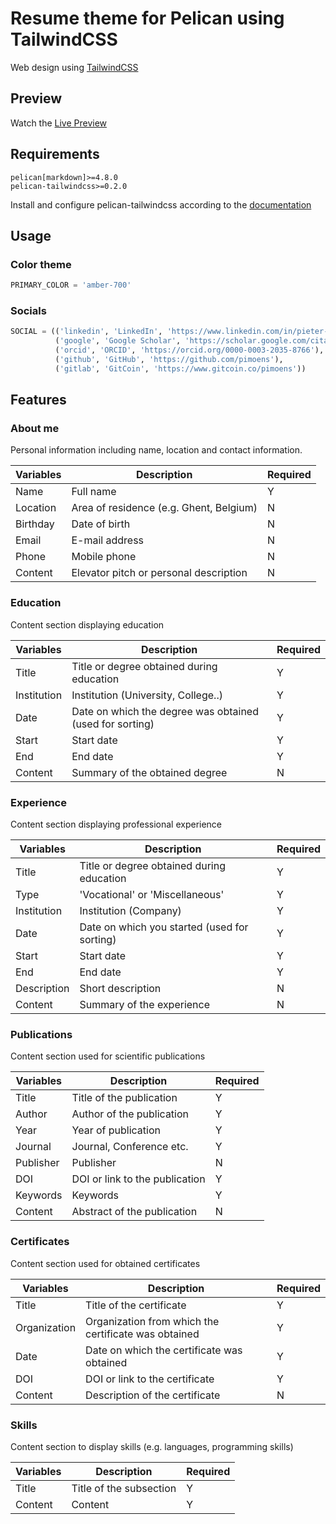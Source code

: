 # Resume theme for Pelican using TailwindCSS

Web design using [TailwindCSS](https://tailwindcss.com/)

## Preview

Watch the [Live Preview](https://resume.pietermoens.be)

## Requirements

```
pelican[markdown]>=4.8.0
pelican-tailwindcss>=0.2.0
```

Install and configure pelican-tailwindcss according to the [documentation](https://github.com/pelican-plugins/tailwindcss)

## Usage

### Color theme

```python
PRIMARY_COLOR = 'amber-700'
```

### Socials

```python
SOCIAL = (('linkedin', 'LinkedIn', 'https://www.linkedin.com/in/pieter-moens-pimoens/'),
          ('google', 'Google Scholar', 'https://scholar.google.com/citations?user=R6y5jzUAAAAJ'),
          ('orcid', 'ORCID', 'https://orcid.org/0000-0003-2035-8766'),
          ('github', 'GitHub', 'https://github.com/pimoens'),
          ('gitlab', 'GitCoin', 'https://www.gitcoin.co/pimoens'))
```


## Features

### About me

Personal information including name, location and contact information.

| Variables | Description                             | Required |
|-----------|-----------------------------------------|----------|
| Name      | Full name                               | Y        |
| Location  | Area of residence (e.g. Ghent, Belgium) | N        |
| Birthday  | Date of birth                           | N        |
| Email     | E-mail address                          | N        |
| Phone     | Mobile phone                            | N        |
| Content   | Elevator pitch or personal description  | N        |


### Education

Content section displaying education

| Variables   | Description                                              | Required |
|-------------|----------------------------------------------------------|----------|
| Title       | Title or degree obtained during education                | Y        |
| Institution | Institution (University, College..)                      | Y        |
| Date        | Date on which the degree was obtained (used for sorting) | Y        |
| Start       | Start date                                               | Y        |
| End         | End date                                                 | Y        |
| Content     | Summary of the obtained degree                           | N        |


### Experience

Content section displaying professional experience

| Variables   | Description                                  | Required |
|-------------|----------------------------------------------|----------|
| Title       | Title or degree obtained during education    | Y        |
| Type        | 'Vocational' or 'Miscellaneous'              | Y        |
| Institution | Institution (Company)                        | Y        |
| Date        | Date on which you started (used for sorting) | Y        |
| Start       | Start date                                   | Y        |
| End         | End date                                     | Y        |
| Description | Short description                            | N        | 
| Content     | Summary of the experience                    | N        |


### Publications

Content section used for scientific publications

| Variables | Description                    | Required |
|-----------|--------------------------------|----------|
| Title     | Title of the publication       | Y        |
| Author    | Author of the publication      | Y        |
| Year      | Year of publication            | Y        |
| Journal   | Journal, Conference etc.       | Y        |
| Publisher | Publisher                      | N        |
| DOI       | DOI or link to the publication | Y        |
| Keywords  | Keywords                       | Y        | 
| Content   | Abstract of the publication    | N        |


### Certificates

Content section used for obtained certificates

| Variables    | Description                                          | Required |
|--------------|------------------------------------------------------|----------|
| Title        | Title of the certificate                             | Y        |
| Organization | Organization from which the certificate was obtained | Y        |
| Date         | Date on which the certificate was obtained           | Y        |
| DOI          | DOI or link to the certificate                       | Y        |
| Content      | Description of the certificate                       | N        |


### Skills

Content section to display skills (e.g. languages, programming skills)

| Variables    | Description             | Required |
|--------------|-------------------------|----------|
| Title        | Title of the subsection | Y        |
| Content      | Content                 | Y        |